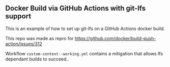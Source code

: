 ## Docker Build via GitHub Actions with git-lfs support

This is an example of how to set up git-lfs on a GitHub Actions docker build.

This repo was made as repro for https://github.com/docker/build-push-action/issues/312

Workflow `custom-context--working.yml` contains a mitigation that allows lfs dependant builds to succeed..
